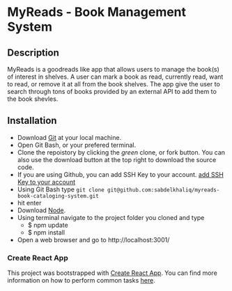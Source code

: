 # MyReads - Book Management System

## Description

MyReads is a goodreads like app that allows users to manage the book(s) of interest in shelves. A user can mark a book as read, currently read, want to read, or remove it at all from the book shelves. The app give the user to search through tons of books provided by an external API to add them to the book shevles.

## Installation

- Download [Git](https://git-scm.com/downloads) at your local machine.
- Open Git Bash, or your prefered terminal.
- Clone the repoistory by clicking the _green_ clone, or fork button. You can also use the download button at the top right to download the source code.
- If you are using Github, you can add SSH Key to your account. [add SSH Key to your account](https://help.github.com/en/enterprise/2.15/user/articles/adding-a-new-ssh-key-to-your-github-account)
- Using Git Bash type ```git clone git@github.com:sabdelkhaliq/myreads-book-cataloging-system.git```
- hit enter
- Download [Node](http://nodejs.org/).
- Using terminal navigate to the project folder you cloned and type 
    - $ npm update
    - $ npm install
- Open a web browser and go to http://localhost:3001/

### Create React App

This project was bootstrapped with [Create React App](https://github.com/facebookincubator/create-react-app). You can find more information on how to perform common tasks [here](https://github.com/facebookincubator/create-react-app/blob/master/packages/react-scripts/template/README.md).

